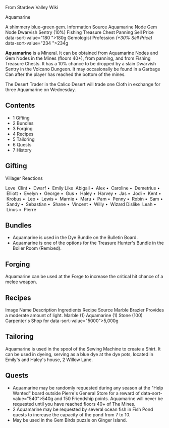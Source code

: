 From Stardew Valley Wiki

Aquamarine

A shimmery blue-green gem. Information Source Aquamarine Node Gem Node Dwarvish Sentry (10%) Fishing Treasure Chest Panning Sell Price data-sort-value="180 "&gt;180g Gemologist Profession *(+30% Sell Price)* data-sort-value="234 "&gt;234g

**Aquamarine** is a Mineral. It can be obtained from Aquamarine Nodes and Gem Nodes in the Mines (floors 40+), from panning, and from Fishing Treasure Chests. It has a 10% chance to be dropped by a slain Dwarvish Sentry in the Volcano Dungeon. It may occasionally be found in a Garbage Can after the player has reached the bottom of the mines.

The Desert Trader in the Calico Desert will trade one Cloth in exchange for three Aquamarine on Wednesday.

## Contents

- 1 Gifting
- 2 Bundles
- 3 Forging
- 4 Recipes
- 5 Tailoring
- 6 Quests
- 7 History

## Gifting

Villager Reactions

Love  Clint •  Dwarf •  Emily Like  Abigail •  Alex •  Caroline •  Demetrius •  Elliott •  Evelyn •  George •  Gus •  Haley •  Harvey •  Jas •  Jodi •  Kent •  Krobus •  Leo •  Lewis •  Marnie •  Maru •  Pam •  Penny •  Robin •  Sam •  Sandy •  Sebastian •  Shane •  Vincent •  Willy •  Wizard Dislike  Leah •  Linus •  Pierre

## Bundles

- Aquamarine is used in the Dye Bundle on the Bulletin Board.
- Aquamarine is one of the options for the Treasure Hunter's Bundle in the Boiler Room (Remixed).

## Forging

Aquamarine can be used at the Forge to increase the critical hit chance of a melee weapon.

## Recipes

Image Name Description Ingredients Recipe Source Marble Brazier Provides a moderate amount of light. Marble (1) Aquamarine (1) Stone (100) Carpenter's Shop for data-sort-value="5000"&gt;5,000g

## Tailoring

Aquamarine is used in the spool of the Sewing Machine to create a Shirt. It can be used in dyeing, serving as a blue dye at the dye pots, located in Emily's and Haley's house, 2 Willow Lane.

## Quests

- Aquamarine may be randomly requested during any season at the "Help Wanted" board outside Pierre's General Store for a reward of data-sort-value="540"&gt;540g and 150 Friendship points. Aquamarine will never be requested until you have reached floors 40+ of The Mines.
- 2 Aquamarine may be requested by several ocean fish in Fish Pond quests to increase the capacity of the pond from 7 to 10.
- May be used in the Gem Birds puzzle on Ginger Island.